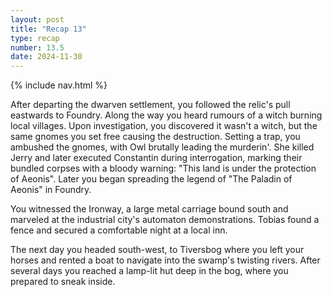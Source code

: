 ```yaml
---
layout: post
title: "Recap 13"
type: recap
number: 13.5
date: 2024-11-30
---
```


{% include nav.html %}

After departing the dwarven settlement, you followed the relic's pull eastwards to Foundry. Along the way you heard rumours of a witch burning local villages. Upon investigation, you discovered it wasn't a witch, but the same gnomes you set free causing the destruction. Setting a trap, you ambushed the gnomes, with Owl brutally leading the murderin'. She killed Jerry and later executed Constantin during interrogation, marking their bundled corpses with a bloody warning: "This land is under the protection of Aeonis". Later you began spreading the legend of "The Paladin of Aeonis" in Foundry.

You witnessed the Ironway, a large metal carriage bound south and marveled at the industrial city's automaton demonstrations. Tobias found a fence and secured a comfortable night at a local inn.

The next day you headed south-west, to Tiversbog where you left your horses and rented a boat to navigate into the swamp's twisting rivers. After several days you reached a lamp-lit hut deep in the bog, where you prepared to sneak inside.
